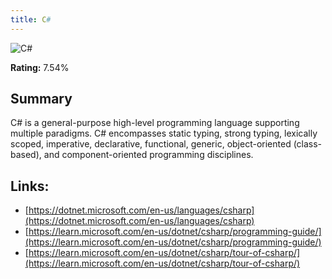 ```yaml
---
title: C#
---
```


![C#](https://www.tiobe.com/wp-content/themes/tiobe/tiobe-index/images/C_.png)

**Rating:** 7.54%

## Summary

C# is a general-purpose high-level programming language supporting multiple paradigms. C# encompasses static typing, strong typing, lexically scoped, imperative, declarative, functional, generic, object-oriented (class-based), and component-oriented programming disciplines.

## Links:

- [https://dotnet.microsoft.com/en-us/languages/csharp](https://dotnet.microsoft.com/en-us/languages/csharp)
- [https://learn.microsoft.com/en-us/dotnet/csharp/programming-guide/](https://learn.microsoft.com/en-us/dotnet/csharp/programming-guide/)
- [https://learn.microsoft.com/en-us/dotnet/csharp/tour-of-csharp/](https://learn.microsoft.com/en-us/dotnet/csharp/tour-of-csharp/)
